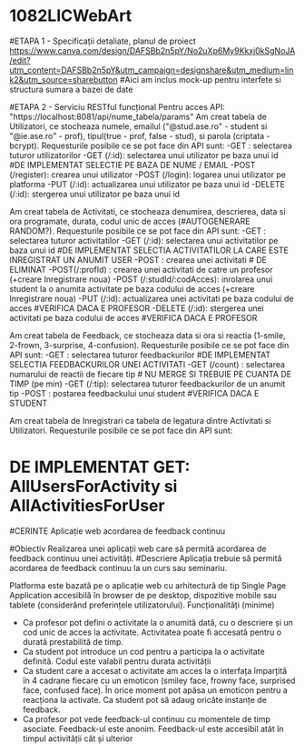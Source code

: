 # 1082LICWebArt

#ETAPA 1 -	Specificații detaliate, planul de proiect
https://www.canva.com/design/DAFSBb2n5pY/No2uXp6My9Kkxj0kSgNoJA/edit?utm_content=DAFSBb2n5pY&utm_campaign=designshare&utm_medium=link2&utm_source=sharebutton
#Aici am inclus mock-up pentru interfete si structura sumara a bazei de date

#ETAPA 2 -	Serviciu RESTful funcțional
Pentru acces API: "https://localhost:8081/api/nume_tabela/params"
Am creat tabela de Utilizatori, ce stocheaza numele, emailul ("@stud.ase.ro" - student si "@ie.ase.ro" - prof), tipul(true - prof, false -  stud),  si parola (criptata - bcrypt). Requesturile posibile ce se pot face din API sunt:
-GET : selectarea tuturor utilizatorilor
-GET (/:id): selectarea unui utilizator pe baza unui id       #DE IMPLEMENTAT SELECTIE PE BAZA DE NUME / EMAIL
-POST (/register): crearea unui utilizator 
-POST (/login): logarea unui utilizator pe platforma
-PUT (/:id): actualizarea unui utilizator pe baza unui id
-DELETE (/:id): stergerea unui utilizator pe baza unui id

Am creat tabela de Activitati, ce stocheaza denumirea, descrierea, data si ora programate, durata, codul unic de acces (#AUTOGENERARE RANDOM?). Requesturile posibile ce se pot face din API sunt:
-GET : selectarea tuturor activitatilor
-GET (/:id): selectarea unui activitatilor pe baza unui id    #DE IMPLEMENTAT SELECTIA ACTIVITATILOR LA CARE ESTE INREGISTRAT UN ANUMIT USER
-POST : crearea unei activitati     # DE ELIMINAT 
-POST(/:profId) : crearea unei activitati de catre un profesor (+creare Inregistrare noua)
-POST (/:studId/:codAcces): inrolarea unui student la o anumita activitate pe baza codului de acces  (+creare Inregistrare noua)
-PUT (/:id): actualizarea unei activitati pe baza codului de acces        #VERIFICA DACA E PROFESOR
-DELETE (/:id): stergerea unei activitati pe baza codului de acces        #VERIFICA DACA E PROFESOR

Am creat tabela de Feedback, ce stocheaza data si ora si reactia (1-smile, 2-frown, 3-surprise, 4-confusion). Requesturile posibile ce se pot face din API sunt:
-GET : selectarea tuturor feedbackurilor      #DE IMPLEMENTAT SELECTIA FEEDBACKURILOR UNEI ACTIVITATI
-GET (/count) : selectarea numarului de reactii de fiecare tip    # NU MERGE SI TREBUIE PE CUANTA DE TIMP (pe min)
-GET (/:tip): selectarea tuturor feedbackurilor de un anumit tip
-POST : postarea feedbackului unui student      #VERIFICA DACA E STUDENT

Am creat tabela de Inregistrari ca tabela de legatura dintre Activitati si Utilizatori. Requesturile posibile ce se pot face din API sunt:
# DE IMPLEMENTAT GET: AllUsersForActivity si AllActivitiesForUser

#CERINTE
Aplicație web acordarea de feedback continuu

#Obiectiv
Realizarea unei aplicații web care să permită acordarea de feedback continuu unei activități.
#Descriere
Aplicația trebuie să permită acordarea de feedback continuu la un curs sau seminariu.

Platforma este bazată pe o aplicație web cu arhitectură de tip Single Page Application accesibilă în browser de pe desktop, dispozitive mobile sau tablete (considerând preferințele utilizatorului).
Funcționalități (minime)
-	Ca profesor pot defini o activitate la o anumită dată, cu o descriere și un cod unic de acces la activitate. Activitatea poate fi accesată pentru o durată prestabilită de timp.
-	Ca student pot introduce un cod pentru a participa la o activitate definită. Codul este valabil pentru durata activității
-	Ca student care a accesat o activitate am acces la o interfața împarțită în 4 cadrane fiecare cu un emoticon (smiley face, frowny face, surprised face, confused face). În orice moment pot apăsa un emoticon pentru a reacționa la activate. Ca student pot să adaug oricâte instanțe de feedback.
-	Ca profesor pot vede feedback-ul continuu cu momentele de timp asociate. Feedback-ul este anonim. Feedback-ul este accesibil atât în timpul activității cât și ulterior

